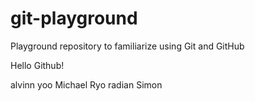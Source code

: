 # git-playground
Playground repository to familiarize using Git and GitHub

Hello Github!

alvinn yoo
Michael
Ryo
radian
Simon
